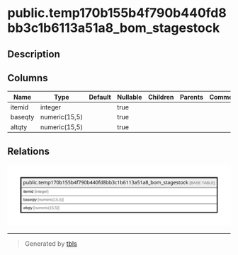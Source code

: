 # public.temp170b155b4f790b440fd8bb3c1b6113a51a8_bom_stagestock

## Description

## Columns

| Name | Type | Default | Nullable | Children | Parents | Comment |
| ---- | ---- | ------- | -------- | -------- | ------- | ------- |
| itemid | integer |  | true |  |  |  |
| baseqty | numeric(15,5) |  | true |  |  |  |
| altqty | numeric(15,5) |  | true |  |  |  |

## Relations

![er](public.temp170b155b4f790b440fd8bb3c1b6113a51a8_bom_stagestock.svg)

---

> Generated by [tbls](https://github.com/k1LoW/tbls)
